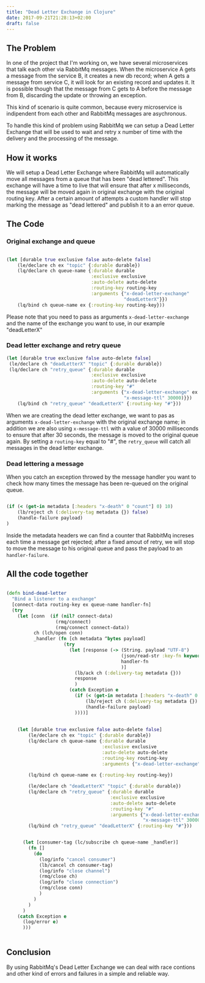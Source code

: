 ```yaml
---
title: "Dead Letter Exchange in Clojure"
date: 2017-09-21T21:28:13+02:00
draft: false
---
```

## The Problem

In one of the project that I'm working on, we have several microservices that talk each other via RabbitMq messages.
When the microservice A gets a message from the service B, it creates a new db record; when A gets a message from service C, it will look for an existing record and updates it. It is possible though that the message from C gets to A before the message from B, discarding the update or throwing an exception. 

This kind of scenario is quite common, because every microservice is indipendent from each other and RabbitMq messages are asychronous.

To handle this kind of problem using RabbitMq we can setup a Dead Letter Exchange that will be used to wait and retry x number of time with the delivery and the processing of the message. 

## How it works

We will setup a Dead Letter Exchange where RabbitMq will automatically move all messages from a queue that has been "dead lettered". This exchange will have a time to live that will ensure that after x milliseconds, the message will be moved again in original exchange with the original routing key. After a certain amount of attempts a custom handler will stop marking the message as "dead lettered" and publish it to a an error queue.

## The Code

### Original exchange and queue

``` clojure

(let [durable true exclusive false auto-delete false]
    (le/declare ch ex "topic" {:durable durable})
    (lq/declare ch queue-name {:durable durable 
                               :exclusive exclusive 
                               :auto-delete auto-delete 
                               :routing-key routing-key 
                               :arguments {"x-dead-letter-exchange" 
                                           "deadLetterX"}})
    (lq/bind ch queue-name ex {:routing-key routing-key}))

```

Please note that you need to pass as arguments `x-dead-letter-exchange` and the name of the exchange you want to use, in our example "deadLetterX"

### Dead letter exchange and retry queue

``` clojure
(let [durable true exclusive false auto-delete false]
 (le/declare ch "deadLetterX" "topic" {:durable durable})
 (lq/declare ch "retry_queue" {:durable durable 
                               :exclusive exclusive 
                               :auto-delete auto-delete 
                               :routing-key "#"
                               :arguments {"x-dead-letter-exchange" ex 
                                           "x-message-ttl" 30000)}})
    (lq/bind ch "retry_queue" "deadLetterX" {:routing-key "#"}))

```

When we are creating the dead letter exchange, we want to pas as arguments `x-dead-letter-exchange` with the original exchange name; in addition we are also using `x-message-ttl` with a value of 30000 milliseconds to ensure that after 30 seconds, the message is moved to the original queue again.
By setting a `routing-key` equal to "#", the `retry_queue` will catch all messages in the dead letter exchange.


### Dead lettering a message

When you catch an exception throwed by the message handler you want to check how many times the message has been re-queued on the original queue.

``` clojure

(if (< (get-in metadata [:headers "x-death" 0 "count"] 0) 10)
    (lb/reject ch (:delivery-tag metadata {}) false)
    (handle-failure payload)
)

```

Inside the metadata headers we can find a counter that RabbitMq increses each time a message get rejected; after a fixed amout of retry, we will stop to move the message to his original queue and pass the payload to an `handler-failure`.

## All the code together 

~~~clojure

(defn bind-dead-letter
  "Bind a listener to a exchange"
  [connect-data routing-key ex queue-name handler-fn]
  (try
    (let [conn  (if (nil? connect-data) 
                  (rmq/connect) 
                  (rmq/connect connect-data))
          ch (lch/open conn)
          _handler (fn [ch metadata ^bytes payload]
                     (try
                       (let [response (-> (String. payload "UTF-8")
                                          (json/read-str :key-fn keyword)
                                          handler-fn
                                          )]
                         (lb/ack ch (:delivery-tag metadata {}))
                         response
                         )
                       (catch Exception e
                         (if (< (get-in metadata [:headers "x-death" 0 "count"] 0) 10)
                             (lb/reject ch (:delivery-tag metadata {}) false)
                             (handle-failure payload)
                         ))))]
                         
                         
    (let [durable true exclusive false auto-delete false]
        (le/declare ch ex "topic" {:durable durable})
        (lq/declare ch queue-name {:durable durable 
                                   :exclusive exclusive 
                                   :auto-delete auto-delete 
                                   :routing-key routing-key 
                                   :arguments {"x-dead-letter-exchange" "deadLetterX"}})
                                   
        (lq/bind ch queue-name ex {:routing-key routing-key})

        (le/declare ch "deadLetterX" "topic" {:durable durable})
        (lq/declare ch "retry_queue" {:durable durable 
                                      :exclusive exclusive 
                                      :auto-delete auto-delete 
                                      :routing-key "#"
                                      :arguments {"x-dead-letter-exchange" ex 
                                                  "x-message-ttl" 30000)}})
        (lq/bind ch "retry_queue" "deadLetterX" {:routing-key "#"}))


      (let [consumer-tag (lc/subscribe ch queue-name _handler)]
        (fn []
          (do
            (log/info "cancel consumer")
            (lb/cancel ch consumer-tag)
            (log/info "close channel")
            (rmq/close ch)
            (log/info "close connection")
            (rmq/close conn)
            )
          )
        )
      )
    (catch Exception e
      (log/error e)
      )))
      
~~~

## Conclusion

By using RabbitMq's Dead Letter Exchange we can deal with race contions and other kind of errors and failures in a simple and reliable way.

